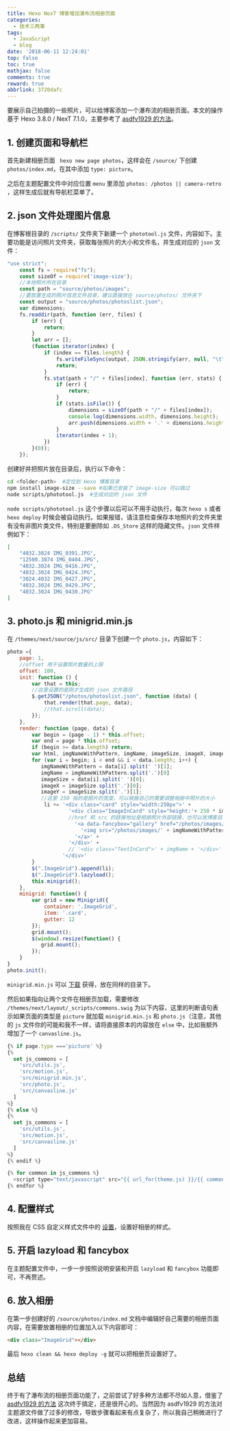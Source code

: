 ```yaml
---
title: Hexo NexT 博客增加瀑布流相册页面
categories:
  - 技术三两事
tags:
  - JavaScript
  - blog
date: '2018-06-11 12:24:01'
top: false
toc: true
mathjax: false
comments: true
reward: true
abbrlink: 3720dafc
---
```

要展示自己拍摄的一些照片，可以给博客添加一个瀑布流的相册页面。本文的操作基于 Hexo 3.8.0 / NexT 7.1.0，主要参考了 [asdfv1929 的方法](https://asdfv1929.github.io/2018/05/26/next-add-photos/)。

## 1. 创建页面和导航栏
首先新建相册页面 ` hexo new page photos`，这样会在 `/source/` 下创建 `photos/index.md`，在其中添加 `type: picture`。<!-- more -->

之后在主题配置文件中对应位置 `menu` 里添加 `photos: /photos || camera-retro` ，这样生成后就有导航栏菜单了。

## 2. json 文件处理图片信息
在博客根目录的 `/scripts/` 文件夹下新建一个 `phototool.js` 文件，内容如下。主要功能是访问照片文件夹，获取每张照片的大小和文件名，并生成对应的 `json` 文件：

```js
"use strict";
    const fs = require("fs");
    const sizeOf = require('image-size');
    //本地照片所在目录
    const path = "source/photos/images"; 
    //要放置生成的照片信息文件目录，建议直接放在 source/photos/ 文件夹下
    const output = "source/photos/photoslist.json";
    var dimensions;
    fs.readdir(path, function (err, files) {
        if (err) {
            return;
        }
        let arr = [];
        (function iterator(index) {
            if (index == files.length) {
                fs.writeFileSync(output, JSON.stringify(arr, null, "\t"));
                return;
            }
            fs.stat(path + "/" + files[index], function (err, stats) {
                if (err) {
                    return;
                }
                if (stats.isFile()) {
                    dimensions = sizeOf(path + "/" + files[index]);
                    console.log(dimensions.width, dimensions.height);
                    arr.push(dimensions.width + '.' + dimensions.height + ' ' + files[index]);
                }
                iterator(index + 1);
            })
        }(0));
    });
```

创建好并把照片放在目录后，执行以下命令：

```sh
cd <folder-path>  #定位到 Hexo 博客目录
npm install image-size --save #如果已安装了 image-size 可以跳过
node scripts/phototool.js  #生成对应的 json 文件
```

`node scripts/phototool.js` 这个步骤以后可以不用手动执行，每次 `hexo s` 或者 `hexo deploy` 时候会被自动执行。如果报错，请注意检查保存本地照片的文件夹里有没有非图片类文件，特别是要删除如 `.DS_Store` 这样的隐藏文件。`json` 文件样例如下：

```json
[
	"4032.3024 IMG_0391.JPG",
	"12500.3874 IMG_0404.JPG",
	"4032.3024 IMG_0416.JPG",
	"4032.3024 IMG_0424.JPG",
	"3024.4032 IMG_0427.JPG",
	"4032.3024 IMG_0429.JPG",
	"4032.3024 IMG_0430.JPG"
]
```

## 3. photo.js 和 minigrid.min.js

在 `/themes/next/source/js/src/` 目录下创建一个 `photo.js`，内容如下：

```js
photo ={
    page: 1,
    //offset 用于设置照片数量的上限
    offset: 100,
    init: function () {
        var that = this;
        //这里设置的是刚才生成的 json 文件路径
        $.getJSON("/photos/photoslist.json", function (data) {
            that.render(that.page, data);
            //that.scroll(data);
        });
    },
    render: function (page, data) {
        var begin = (page - 1) * this.offset;
        var end = page * this.offset;
        if (begin >= data.length) return;
        var html, imgNameWithPattern, imgName, imageSize, imageX, imageY, li = "";
        for (var i = begin; i < end && i < data.length; i++) {
           imgNameWithPattern = data[i].split(' ')[1];
           imgName = imgNameWithPattern.split('.')[0]
           imageSize = data[i].split(' ')[0];
           imageX = imageSize.split('.')[0];
           imageY = imageSize.split('.')[1];
           //这里 250 指的是图片的宽度，可以根据自己的需要调整相册中照片的大小
            li += '<div class="card" style="width:250px">' +
                    '<div class="ImageInCard" style="height:'+ 250 * imageY / imageX + 'px">' +
                    //href 和 src 的链接地址是相册照片外部链接，也可以放博客目录里
                      '<a data-fancybox="gallery" href="/photos/images/' + imgNameWithPattern + '?raw=true" data-caption="' + imgName + '">' +
                        '<img src="/photos/images/' + imgNameWithPattern + '?raw=true"/>' +
                      '</a>' +
                    '</div>' +
                    // '<div class="TextInCard">' + imgName + '</div>' +  //图片下显示文件名作为说明的功能
                  '</div>'
        }
        $(".ImageGrid").append(li);
        $(".ImageGrid").lazyload();
        this.minigrid();
    },
    minigrid: function() {
        var grid = new Minigrid({
            container: '.ImageGrid',
            item: '.card',
            gutter: 12
        });
        grid.mount();
        $(window).resize(function() {
           grid.mount();
        });
    }
}
photo.init();
```
`minigrid.min.js` 可以 [下载](https://unpkg.com/minigrid@3.1.1/dist/minigrid.min.js) 获得，放在同样的目录下。

然后如果指向让两个文件在相册页加载，需要修改 `/themes/next/layout/_scripts/commons.swig` 为以下内容，这里的判断语句表示如果页面的类型是 `picture` 就加载 `minigrid.min.js` 和 `photo.js`（注意，其他的 `js` 文件你的可能和我不一样，请将直接原本的内容放在 `else` 中，比如我额外增加了一个 `canvasline.js`。

```js
{% if page.type ==='picture' %}
{%
  set js_commons = [
    'src/utils.js',
    'src/motion.js',
    'src/minigrid.min.js',
    'src/photo.js',
    'src/canvasline.js'
  ]
%}
{% else %}
{%
  set js_commons = [
    'src/utils.js',
    'src/motion.js',
    'src/canvasline.js'
  ]
%}
{% endif %}

{% for common in js_commons %}
  <script type="text/javascript" src="{{ url_for(theme.js) }}/{{ common }}?v={{ version }}"></script>
{% endfor %}

```

## 4. 配置样式
按照我在 CSS 自定义样式文件中的 [设置](https://github.com/lei2rock/blog/blob/hexo-source/themes/next/source/css/_custom/custom.styl)，设置好相册的样式。

## 5. 开启 lazyload 和 fancybox
在主题配置文件中，一步一步按照说明安装和开启 `lazyload` 和 `fancybox` 功能即可，不再赘述。

## 6. 放入相册
在第一步创建好的  `/source/photos/index.md` 文档中编辑好自己需要的相册页面内容，在需要放置相册的位置加入以下内容即可：

```html
<div class="ImageGrid"></div>
```

最后 `hexo clean && hexo deploy -g` 就可以把相册页设置好了。


## 总结
终于有了瀑布流的相册页面功能了，之前尝试了好多种方法都不尽如人意，借鉴了 [asdfv1929 的方法](https://asdfv1929.github.io/2018/05/26/next-add-photos/) 这次终于搞定，还是很开心的。当然因为 asdfv1929 的方法对主题源文件做了过多的修改，导致步骤看起来有点复杂了，所以我自己稍微进行了改进，这样操作起来更加容易。
